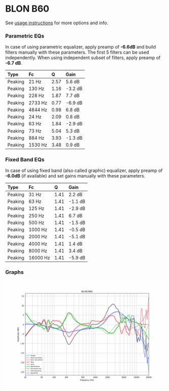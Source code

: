 # BLON B60
See [usage instructions](https://github.com/jaakkopasanen/AutoEq#usage) for more options and info.

### Parametric EQs
In case of using parametric equalizer, apply preamp of **-6.6dB** and build filters manually
with these parameters. The first 5 filters can be used independently.
When using independent subset of filters, apply preamp of **-6.7 dB**.

| Type    | Fc      |    Q | Gain    |
|:--------|:--------|:-----|:--------|
| Peaking | 21 Hz   | 2.57 | 5.6 dB  |
| Peaking | 130 Hz  | 1.16 | -3.2 dB |
| Peaking | 228 Hz  | 1.87 | 7.7 dB  |
| Peaking | 2733 Hz | 0.77 | -6.9 dB |
| Peaking | 4844 Hz | 0.98 | 6.8 dB  |
| Peaking | 24 Hz   | 2.09 | 0.8 dB  |
| Peaking | 63 Hz   | 1.84 | -2.9 dB |
| Peaking | 73 Hz   | 5.04 | 5.3 dB  |
| Peaking | 884 Hz  | 3.93 | -1.3 dB |
| Peaking | 1530 Hz | 3.48 | 0.9 dB  |

### Fixed Band EQs
In case of using fixed band (also called graphic) equalizer, apply preamp of **-6.0dB**
(if available) and set gains manually with these parameters.

| Type    | Fc       |    Q | Gain    |
|:--------|:---------|:-----|:--------|
| Peaking | 31 Hz    | 1.41 | 2.2 dB  |
| Peaking | 63 Hz    | 1.41 | -1.1 dB |
| Peaking | 125 Hz   | 1.41 | -2.9 dB |
| Peaking | 250 Hz   | 1.41 | 6.7 dB  |
| Peaking | 500 Hz   | 1.41 | -1.5 dB |
| Peaking | 1000 Hz  | 1.41 | -0.5 dB |
| Peaking | 2000 Hz  | 1.41 | -5.1 dB |
| Peaking | 4000 Hz  | 1.41 | 1.4 dB  |
| Peaking | 8000 Hz  | 1.41 | 3.4 dB  |
| Peaking | 16000 Hz | 1.41 | -5.9 dB |

### Graphs
![](./BLON%20B60.png)